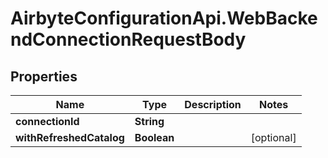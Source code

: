 # AirbyteConfigurationApi.WebBackendConnectionRequestBody

## Properties

Name | Type | Description | Notes
------------ | ------------- | ------------- | -------------
**connectionId** | **String** |  | 
**withRefreshedCatalog** | **Boolean** |  | [optional] 


